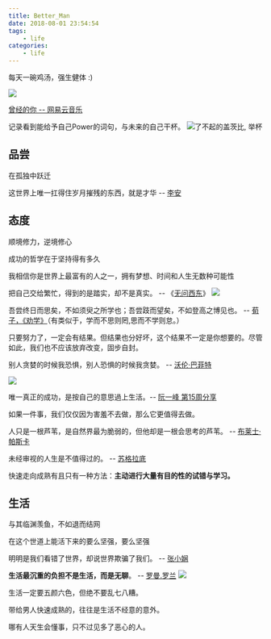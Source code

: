 ```yaml
---
title: Better_Man
date: 2018-08-01 23:54:54
tags:
    - life
categories: 
    - life
---
```


每天一碗鸡汤，强生健体 :)

![](https://gss0.bdstatic.com/94o3dSag_xI4khGkpoWK1HF6hhy/baike/c0%3Dbaike80%2C5%2C5%2C80%2C26/sign=46fc9b94b51c8701c2bbbab44616f54a/00e93901213fb80e136344a730d12f2eb938940b.jpg)

[曾经的你 -- 网易云音乐](https://music.163.com/#/song?id=167975)

<!--more-->

记录看到能给予自己Power的词句，与未来的自己干杯。
![了不起的盖茨比, 举杯](https://timgsa.baidu.com/timg?image&quality=80&size=b9999_10000&sec=1533150875649&di=4f13323ee04bec1e72b5bf74478d10bb&imgtype=0&src=http%3A%2F%2Fwww.cssn.cn%2Fst%2Fst_zpwht%2F201411%2FW020141123799706038347.png)

## 品尝

在孤独中跃迁

这世界上唯一扛得住岁月摧残的东西，就是才华 -- [李安](https://baike.baidu.com/item/%E6%9D%8E%E5%AE%89/16812?fr=aladdin)

## 态度

顺境修力，逆境修心

成功的哲学在于坚持得有多久

我相信你是世界上最富有的人之一，拥有梦想、时间和人生无数种可能性

把自己交给繁忙，得到的是踏实，却不是真实。 -- 《[无问西东](https://baike.baidu.com/item/%E6%97%A0%E9%97%AE%E8%A5%BF%E4%B8%9C/1743189?fr=aladdin)》
![](https://gss0.bdstatic.com/-4o3dSag_xI4khGkpoWK1HF6hhy/baike/c0%3Dbaike150%2C5%2C5%2C150%2C50/sign=b2fe4255c01349546a13e0363727f93d/d000baa1cd11728bab3176f6c3fcc3cec2fd2cc2.jpg)

吾尝终日而思矣，不如须臾之所学也；吾尝跂而望矣，不如登高之博见也。 -- [荀子，《劝学》](https://baike.baidu.com/item/%E5%8A%9D%E5%AD%A6/1055?fr=aladdin)（有类似于，学而不思则罔,思而不学则怠。）

只要努力了，一定会有结果。但结果也分好坏，这个结果不一定是你想要的。尽管如此，我们也不应该放弃改变，固步自封。

别人贪婪的时候我恐惧，别人恐惧的时候我贪婪。 -- [沃伦·巴菲特](https://baike.baidu.com/item/%E6%B2%83%E4%BC%A6%C2%B7%E5%B7%B4%E8%8F%B2%E7%89%B9/472378?fromtitle=%E5%B7%B4%E8%8F%B2%E7%89%B9&fromid=215648&fr=aladdin)

![](https://gss2.bdstatic.com/9fo3dSag_xI4khGkpoWK1HF6hhy/baike/c0%3Dbaike150%2C5%2C5%2C150%2C50/sign=64e7757bdb160924c828aa49b56e5e9f/1f178a82b9014a9024195490a2773912b31beefc.jpg)

唯一真正的成功，是按自己的意思過上生活。-- [阮一峰 第15周分享](http://www.ruanyifeng.com/blog/2018/07/weekly-issue-15.html)

如果一件事，我们仅仅因为害羞不去做，那么它更值得去做。

人只是一根芦苇，是自然界最为脆弱的，但他却是一根会思考的芦苇。 -- [布莱士·帕斯卡](https://baike.baidu.com/item/%E5%B8%83%E8%8E%B1%E5%A3%AB%C2%B7%E5%B8%95%E6%96%AF%E5%8D%A1/8791342?fromtitle=%E5%B8%95%E6%96%AF%E5%8D%A1&fromid=5464)

未经审视的人生是不值得过的。 -- [苏格拉底](https://baike.baidu.com/item/%E8%8B%8F%E6%A0%BC%E6%8B%89%E5%BA%95/12690?fr=aladdin)

快速走向成熟有且只有一种方法：**主动进行大量有目的性的试错与学习。**

## 生活

与其临渊羡鱼，不如退而结网

在这个世道上能活下来的要么坚强，要么坚强

明明是我们看错了世界，却说世界欺骗了我们。 -- [张小娴](https://baike.baidu.com/item/%E5%BC%A0%E5%B0%8F%E5%A8%B4/201628?fr=aladdin)

**生活最沉重的负担不是生活，而是无聊**。 -- [罗曼.罗兰](https://baike.baidu.com/item/%E7%BD%97%E6%9B%BC%C2%B7%E7%BD%97%E5%85%B0/802941?fromtitle=%E7%BD%97%E6%9B%BC%E7%BD%97%E5%85%B0&fromid=1062483&fr=aladdin)
![](https://gss2.bdstatic.com/9fo3dSag_xI4khGkpoWK1HF6hhy/baike/c0%3Dbaike92%2C5%2C5%2C92%2C30/sign=162842ab1f950a7b613846966bb809bc/4ec2d5628535e5ddbd31bc4274c6a7efce1b6209.jpg)

生活一定要五颜六色，但绝不要乱七八糟。

带给男人快速成熟的，往往是生活不经意的意外。

哪有人天生会懂事，只不过见多了恶心的人。